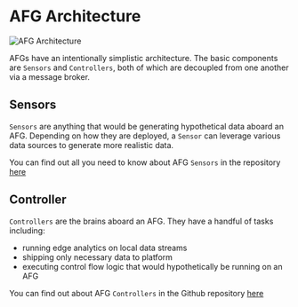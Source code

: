 # AFG Architecture

![AFG Architecture](https://docs.google.com/drawings/d/1hm6LkILo-KBQCVLnKG1qE1QFxVAyM3rVXBUpEy45k0k/pub?w=537&h=440)

AFGs have an intentionally simplistic architecture. The basic components are
`Sensors` and `Controllers`, both of which are decoupled from one another via
a message broker.

## Sensors

`Sensors` are anything that would be generating hypothetical data aboard an AFG.
Depending on how they are deployed, a `Sensor` can leverage various data sources
to generate more realistic data.

You can find out all you need to know about AFG `Sensors` in the repository
[here](https://github.com/acbodine/afg-sensor)

## Controller

`Controllers` are the brains aboard an AFG. They have a handful of tasks
including:

- running edge analytics on local data streams
- shipping only necessary data to platform
- executing control flow logic that would hypothetically be running on an AFG

You can find out about AFG `Controllers` in the Github repository
[here](https://github.com/acbodine/afg-controller)
